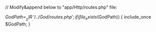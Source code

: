 // Modify&append below to "app/Http/routes.php" file:

$GodPath = __DIR__.'/../God/routes.php';
if (file_exists($GodPath)) {
    include_once $GodPath;
}
